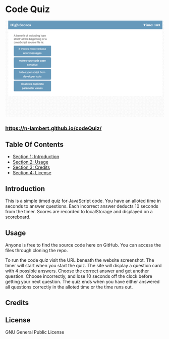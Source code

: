 # Code Quiz #
![Screenshot of index.html](./assets/images/Code_Quiz.png)
### https://n-lambert.github.io/codeQuiz/ ###

## Table Of Contents ##

- [Section 1: Introduction](#introduction)
- [Section 2: Usage](#usage)
- [Section 3: Credits](#credits)
- [Section 4: License](#license)

## Introduction ##

This is a simple timed quiz for JavaScript code. You have an alloted time in seconds to answer questions. Each incorrect answer deducts 10 seconds from the timer. Scores are recorded to localStorage and displayed on a scoreboard. 

## Usage ##

Anyone is free to find the source code here on GitHub. You can access the files through cloning the repo. 

To run the code quiz visit the URL beneath the website screenshot. The timer will start when you start the quiz. The site will display a question card with 4 possible answers. Choose the correct answer and get another question. Choose incorrectly, and lose 10 seconds off the clock before getting your next question. The quiz ends when you have either answered all questions correctly in the alloted time or the time runs out.

## Credits ##

## License ##

GNU General Public License